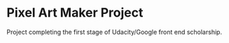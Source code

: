 # Pixel Art Maker Project

Project completing the first stage of Udacity/Google front end scholarship. 
